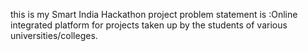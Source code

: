 this is my  Smart India Hackathon project
problem statement is :Online integrated platform for projects 
taken up by the students of various universities/colleges.
